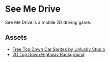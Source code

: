 # See Me Drive
See Me Drive is a mobile 2D driving game.

## Assets
- [Free Top Down Car Sprites by Unlucky Studio](https://opengameart.org/content/free-top-down-car-sprites-by-unlucky-studio)
- [2D Top Down Highway Background](https://opengameart.org/content/2d-top-down-highway-background)
